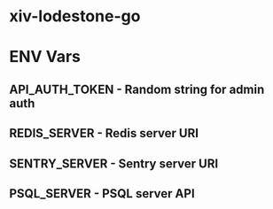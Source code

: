 # xiv-lodestone-go

# ENV Vars

## API_AUTH_TOKEN - Random string for admin auth
## REDIS_SERVER - Redis server URI
## SENTRY_SERVER - Sentry server URI
## PSQL_SERVER - PSQL server API